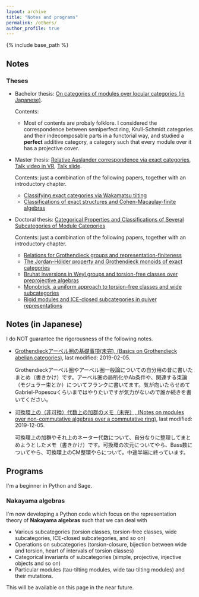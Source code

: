 ```yaml
---
layout: archive
title: "Notes and programs"
permalink: /others/
author_profile: true
---
```


{% include base_path %}

## Notes

### Theses
- Bachelor thesis: [On categories of modules over locular categories (in Japanese)](/files/sotsuron.pdf).

  Contents:
  - Most of contents are probaly folklore. I considered the correspondence between semiperfect ring, Krull-Schmidt categories and their indecomposable parts in a functorial way, and studied a  **perfect** additive category, a category such that every module over it has a projective cover.

- Master thesis: [Relative Auslander correspondence via exact categories](/files/master_thesis.pdf), [Talk video in VR](https://youtu.be/ENQNdLAF_NE), [Talk slide](/files/mt0130.pdf).

  Contents: just a combination of the following papers, together with an introductory chapter.
  - [Classifying exact categories via Wakamatsu tilting](/papers/wakamatsu/)
  - [Classifications of exact structures and Cohen-Macaulay-finite algebras](/papers/exact-str/)

- Doctoral thesis: [Categorical Properties and Classifications of Several Subcategories of Module Categories](/files/phd_thesis.pdf)

  Contents: just a combination of the following papers, together with an introductory chapter.
  - [Relations for Grothendieck groups and representation-finiteness](/papers/relations/)
  - [The Jordan-H&ouml;lder property and Grothendieck monoids of exact categories](/papers/JHP/)
  - [Bruhat inversions in Weyl groups and torsion-free classes over preprojective algebras](/papers/binv/)
  - [Monobrick, a uniform approach to torsion-free classes and wide subcategories](/papers/mbrick/)
  - [Rigid modules and ICE-closed subcategories in quiver representations](/papers/rigidICE/)

## Notes (in Japanese)
I do NOT guarantee the rigorousness of the following notes.

- [Grothendieckアーベル圏の基礎事項(未完), (Basics on Grothendieck abelian categories)](/files/GrothendieckAbelian0205.pdf), last modified: 2019-02-05.

  Grothendieckアーベル圏やアーベル圏一般論についての自分用の昔に書いたまとめ（書きかけ）です。アーベル圏の局所化やAb条件や、関連する束論（モジュラー束とか）についてフランクに書いてます。気が向いたらせめてGabriel-Popescuくらいまではやりたいですが気力がないので誰か続きを書いてください。

- [可換環上の（非可換）代数上の加群のメモ（未完）, (Notes on modules over non-commutative algebras over a commutative ring)](/files/comm-order1205.pdf), last modified: 2019-12-05.

  可換環上の加群やそれ上のネーター代数について、自分なりに整理してまとめようとしたメモ（書きかけ）です。可換環の次元についてやら、Bass数についてやら、可換環上のCM整環やらについて。中途半端に終っています。

## Programs
I'm a beginner in Python and Sage.

### Nakayama algebras
I'm now developing a Python code which focus on the representation theory of **Nakayama algebras** such that we can deal with
- Various subcategories (torsion classes, torsion-free classes, wide subcategories, ICE-closed subcategories, and so on)
- Operations on subcategories (torsion-closure, bijection between wide and torsion, heart of intervals of torsion classes)
- Categorical invariants of subcategories (simple, projective, injective objects and so on)
- Particular modules (tau-tilting modules, wide tau-tilting modules) and their mutations.

This will be available on this page in the near future.
